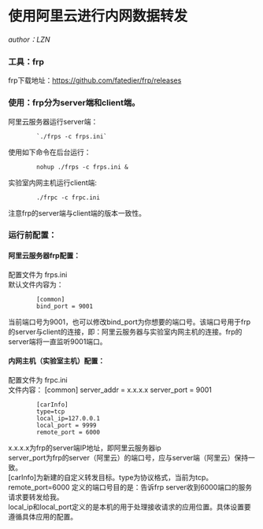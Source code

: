 # 使用阿里云进行内网数据转发
*author：LZN*  

### 工具：frp

frp下载地址：https://github.com/fatedier/frp/releases

### 使用：frp分为server端和client端。

   阿里云服务器运行server端：

            `./frps -c frps.ini`
      
   使用如下命令在后台运行：
        
            nohup ./frps -c frps.ini &

   实验室内网主机运行client端:
            
            ./frpc -c frpc.ini

注意frp的server端与client端的版本一致性。
        
### 运行前配置：

   #### 阿里云服务器frp配置：  
   配置文件为 frps.ini  
     默认文件内容为：  

            [common]
            bind_port = 9001
        
   当前端口号为9001，也可以修改bind_port为你想要的端口号。该端口号用于frp的server与client的连接，即：阿里云服务器与实验室内网主机的连接。frp的server端将一直监听9001端口。

   #### 内网主机（实验室主机）配置：  
   配置文件为 frpc.ini  
   文件内容：
            [common]
            server_addr = x.x.x.x
            server_port = 9001

            [carInfo]
            type=tcp
            local_ip=127.0.0.1
            local_port = 9999
            remote_port = 6000
            
   x.x.x.x为frp的server端IP地址，即阿里云服务器ip  
   server_port为frp的server（阿里云）的端口号，应与server端（阿里云）保持一致。  
   [carInfo]为新建的自定义转发目标。type为协议格式，当前为tcp。remote_port=6000 定义的端口号目的是：告诉frp server收到6000端口的服务请求要转发给我。  
   local_ip和local_port定义的是本机的用于处理接收请求的应用位置。具体设置要遵循具体应用的配置。
    
